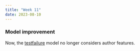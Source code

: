 ```yaml
---
title: "Week 11"
date: 2023-08-10
---
```


### Model improvement

Now, the [testfailure](https://github.com/baolef/libreoffice-ci/blob/main/models/testfailure.py) model no longer considers author features.
